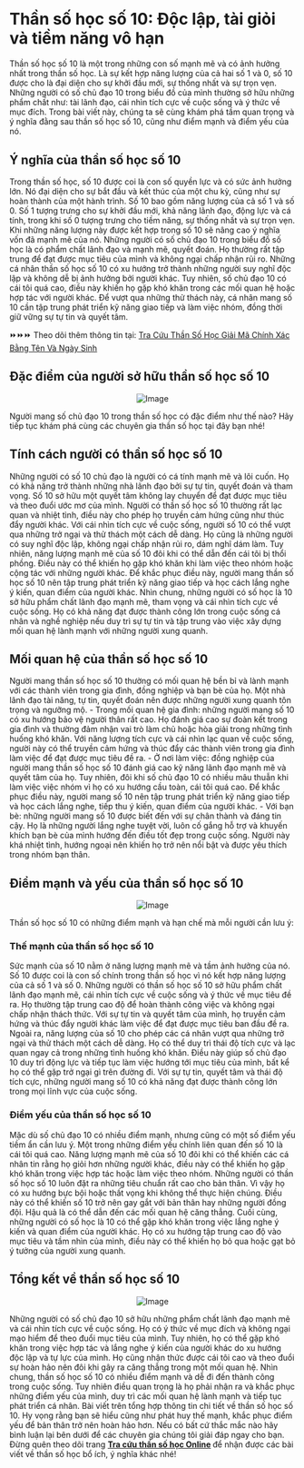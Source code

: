<div id="ContentItemDiv-e3db9834-f617-447e-8fcc-4de4d3c1c26e">
<h1>&nbsp;</h1>

<h1><strong>Thần số học số 10: Độc lập, tài giỏi và tiềm năng vô hạn</strong></h1>

<div id="ContentItemDiv-c923876d-d9e2-4121-8dd3-8d9ef40e5454">
<p>Thần số học số 10 là một trong những con số mạnh mẽ và có ảnh hưởng nhất trong thần số học. Là sự kết hợp năng lượng của cả hai số 1 và 0, số 10 được cho là đại diện cho sự khởi đầu mới, sự thống nhất và sự trọn vẹn. Những người có số chủ đạo 10 trong biểu đồ của mình thường sở hữu những phẩm chất như: tài lãnh đạo, cái nhìn tích cực về cuộc sống và ý thức về mục đích. Trong bài viết này, chúng ta sẽ cùng khám phá tầm quan trọng và ý nghĩa đằng sau thần số học số 10, cũng như điểm mạnh và điểm yếu của nó.</p>

<div id="ContentItemDiv-cd045d04-44c3-4ab5-a7dc-a3de9431a0d1">
<h2><strong>Ý nghĩa của thần số học số 10</strong></h2>

<div id="ContentItemDiv-366de8b9-59ca-4118-9cda-7c1ea28da0f2">
<p>Trong thần số học, số 10 được coi là con số quyền lực và có sức ảnh hưởng lớn. Nó đại diện cho sự bắt đầu và kết thúc của một chu kỳ, cũng như sự hoàn thành của một hành trình. Số 10 bao gồm năng lượng của cả số 1 và số 0. Số 1 tượng trưng cho sự khởi đầu mới, khả năng lãnh đạo, động lực và cá tính, trong khi số 0 tượng trưng cho tiềm năng, sự thống nhất và sự trọn vẹn. Khi những năng lượng này được kết hợp trong số 10 sẽ nâng cao ý nghĩa vốn đã mạnh mẽ của nó. Những người có số chủ đạo 10 trong biểu đồ số học là có phẩm chất lãnh đạo và mạnh mẽ, quyết đoán. Họ thường rất tập trung để đạt được mục tiêu của mình và không ngại chấp nhận rủi ro. Những cá nhân thần số học số 10 có xu hướng trở thành những người suy nghĩ độc lập và không dễ bị ảnh hưởng bởi người khác. Tuy nhiên, số chủ đạo 10 có cái tôi quá cao, điều này khiến họ gặp khó khăn trong các mối quan hệ hoặc hợp tác với người khác. Để vượt qua những thử thách này, cá nhân mang số 10 cần tập trung phát triển kỹ năng giao tiếp và làm việc nhóm, đồng thời giữ vững sự tự tin và quyết tâm.</p>

<p>⏩⏩⏩ Theo dõi thêm thông tin tại:&nbsp;<a href="https://thansohoconline.com/" rel="nofollow noopener noreferrer" target="_blank">Tra Cứu Thần Số Học Giải Mã Chính Xác Bằng Tên Và Ngày Sinh</a></p>

<div id="ContentItemDiv-738d0b25-4528-4f5b-9c19-0c7620cdbd5b">
<h2><strong>Đặc điểm của người sở hữu thần số học số 10</strong></h2>

<div id="ContentItemDiv-d5d9f4d2-7496-4ae3-92f6-e6904b0465be">
<div id="d5d9f4d2-7496-4ae3-92f6-e6904b0465bed1d4b013-6071-42f4-a607-ca617571f69e" style="text-align: center;">
<p><img alt="Image" src="https://images.jifo.co/166150801_1686209840208.jpg" /></p>

<div id="ContentItemDiv-022a4cf9-9872-4ee7-9683-f4772656b7b7">
<p style="text-align:left">Người mang số chủ đạo 10 trong thần số học có đặc điểm như thế nào? Hãy tiếp tục khám phá cùng các chuyên gia thần số học tại đây bạn nhé!</p>

<h2 style="text-align:left"><strong>Tính cách người có thần số học số 10</strong></h2>

<p style="text-align:left">Những người có số 10 chủ đạo là người có cá tính mạnh mẽ và lôi cuốn. Họ có khả năng trở thành những nhà lãnh đạo bởi sự tự tin, quyết đoán và tham vọng. Số 10 sở hữu một quyết tâm không lay chuyển để đạt được mục tiêu và theo đuổi ước mơ của mình. Người có thần số học số 10 thường rất lạc quan và nhiệt tình, điều này cho phép họ truyền cảm hứng cũng như thúc đẩy người khác. Với cái nhìn tích cực về cuộc sống, người số 10 có thể vượt qua những trở ngại và thử thách một cách dễ dàng. Họ cũng là những người có suy nghĩ độc lập, không ngại chấp nhận rủi ro, dám nghĩ dám làm. Tuy nhiên, năng lượng mạnh mẽ của số 10 đôi khi có thể dẫn đến cái tôi bị thổi phồng. Điều này có thể khiến họ gặp khó khăn khi làm việc theo nhóm hoặc cộng tác với những người khác. Để khắc phục điều này, người mang thần số học số 10 nên tập trung phát triển kỹ năng giao tiếp và học cách lắng nghe ý kiến, quan điểm của người khác. Nhìn chung, những người có số học là 10 sở hữu phẩm chất lãnh đạo mạnh mẽ, tham vọng và cái nhìn tích cực về cuộc sống. Họ có khả năng đạt được thành công lớn trong cuộc sống cá nhân và nghề nghiệp nếu duy trì sự tự tin và tập trung vào việc xây dựng mối quan hệ lành mạnh với những người xung quanh.</p>

<h2 style="text-align:left"><strong>Mối quan hệ của thần số học số 10</strong></h2>

<p style="text-align:left">Người mang thần số học số 10 thường có mối quan hệ bền bỉ và lành mạnh với các thành viên trong gia đình, đồng nghiệp và bạn bè của họ. Một nhà lãnh đạo tài năng, tự tin, quyết đoán nên được những người xung quanh tôn trọng và ngưỡng mộ. - Trong mối quan hệ gia đình: những người mang số 10 có xu hướng bảo vệ người thân rất cao. Họ đánh giá cao sự đoàn kết trong gia đình và thường đảm nhận vai trò làm chủ hoặc hòa giải trong những tình huống khó khăn. Với năng lượng tích cực và cái nhìn lạc quan về cuộc sống, người này có thể truyền cảm hứng và thúc đẩy các thành viên trong gia đình làm việc để đạt được mục tiêu đề ra. - Ở nơi làm việc: đồng nghiệp của người mang thần số học số 10 đánh giá cao kỹ năng lãnh đạo mạnh mẽ và quyết tâm của họ. Tuy nhiên, đôi khi số chủ đạo 10 có nhiều mâu thuẫn khi làm việc việc nhóm vì họ có xu hướng cầu toàn, cái tôi quá cao. Để khắc phục điều này, người mang số 10 nên tập trung phát triển kỹ năng giao tiếp và học cách lắng nghe, tiếp thu ý kiến, quan điểm của người khác. - Với bạn bè: những người mang số 10 được biết đến với sự chân thành và đáng tin cậy. Họ là những người lắng nghe tuyệt vời, luôn cố gắng hỗ trợ và khuyến khích bạn bè của mình hướng đến điều tốt đẹp trong cuộc sống. Người này khá nhiệt tình, hướng ngoại nên khiến họ trở nên nổi bật và được yêu thích trong nhóm bạn thân.</p>

<div id="ContentItemDiv-4fdec8fe-b52f-4587-a98e-71ecf46adddd">
<h2 style="text-align:left"><strong>Điểm mạnh và yếu của thần số học số 10</strong></h2>

<div id="ContentItemDiv-8f902ad8-1f59-46b0-b6ab-78fd6872d9fb">
<div id="8f902ad8-1f59-46b0-b6ab-78fd6872d9fb66e013b9-a831-47c9-a2b7-3f28eb7f187f" style="text-align: center;">
<p><img alt="Image" src="https://images.jifo.co/166150801_1686209840177.jpg" /></p>

<div id="ContentItemDiv-de5c2968-28b6-4b27-b09d-d78c05f61483">
<p style="text-align:left">Thần số học số 10 có những điểm mạnh và hạn chế mà mỗi người cần lưu ý:</p>

<h3 style="text-align:left"><strong>Thế mạnh của thần số học số 10</strong></h3>

<p style="text-align:left">Sức mạnh của số 10 nằm ở năng lượng mạnh mẽ và tầm ảnh hưởng của nó. Số 10 được coi là con số chính trong thần số học vì nó kết hợp năng lượng của cả số 1 và số 0. Những người có thần số học số 10 sở hữu phẩm chất lãnh đạo mạnh mẽ, cái nhìn tích cực về cuộc sống và ý thức về mục tiêu đề ra. Họ thường tập trung cao độ để hoàn thành công việc và không ngại chấp nhận thách thức. Với sự tự tin và quyết tâm của mình, họ truyền cảm hứng và thúc đẩy người khác làm việc để đạt được mục tiêu ban đầu đề ra. Ngoài ra, năng lượng của số 10 cho phép các cá nhân vượt qua những trở ngại và thử thách một cách dễ dàng. Họ có thể duy trì thái độ tích cực và lạc quan ngay cả trong những tình huống khó khăn. Điều này giúp số chủ đạo 10 duy trì động lực và tiếp tục làm việc hướng tới mục tiêu của mình, bất kể họ có thể gặp trở ngại gì trên đường đi. Với sự tự tin, quyết tâm và thái độ tích cực, những người mang số 10 có khả năng đạt được thành công lớn trong mọi lĩnh vực của cuộc sống.</p>

<h3 style="text-align:left"><strong>Điểm yếu của thần số học số 10</strong></h3>

<p style="text-align:left">Mặc dù số chủ đạo 10 có nhiều điểm mạnh, nhưng cũng có một số điểm yếu tiềm ẩn cần lưu ý. Một trong những điểm yếu chính liên quan đến số 10 là cái tôi quá cao. Năng lượng mạnh mẽ của số 10 đôi khi có thể khiến các cá nhân tin rằng họ giỏi hơn những người khác, điều này có thể khiến họ gặp khó khăn trong việc hợp tác hoặc làm việc theo nhóm. Những người có thần số học số 10 luôn đặt ra những tiêu chuẩn rất cao cho bản thân. Vì vậy họ có xu hướng bực bội hoặc thất vọng khi không thể thực hiện chúng. Điều này có thể khiến số 10 trở nên gay gắt với bản thân hay những người đồng đội. Hậu quả là có thể dẫn đến các mối quan hệ căng thẳng. Cuối cùng, những người có số học là 10 có thể gặp khó khăn trong việc lắng nghe ý kiến ​​và quan điểm của người khác. Họ có xu hướng tập trung cao độ vào mục tiêu và tầm nhìn của mình, điều này có thể khiến họ bỏ qua hoặc gạt bỏ ý tưởng của người xung quanh.</p>

<div id="ContentItemDiv-05aa5c61-0ccf-4241-bf0f-29b6609917b6">
<h2 style="text-align:left"><strong>Tổng kết về thần số học số 10</strong></h2>

<div id="ContentItemDiv-8db26bc6-8585-4c7f-bf71-a29f6a454cdb">
<div id="8db26bc6-8585-4c7f-bf71-a29f6a454cdb41f82c85-36fa-488b-94b8-9d36ecf2c488" style="text-align: center;">
<p><img alt="Image" src="https://images.jifo.co/166150801_1686209839872.jpg" /></p>

<div id="ContentItemDiv-bdf1ada3-23ce-4571-9df8-7ed98c40ae83" style="text-align: left;">Những người có số chủ đạo 10 sở hữu những phẩm chất lãnh đạo mạnh mẽ và cái nhìn tích cực về cuộc sống. Họ có ý thức về mục đích và không ngại mạo hiểm để theo đuổi mục tiêu của mình. Tuy nhiên, họ có thể gặp khó khăn trong việc hợp tác và lắng nghe ý kiến ​​của người khác do xu hướng độc lập và tự lực của mình. Họ cũng nhận thức được cái tôi cao và theo đuổi sự hoàn hảo nên đôi khi gây ra căng thẳng trong một mối quan hệ. Nhìn chung, thần số học số 10 có nhiều điểm mạnh và dễ đi đến thành công trong cuộc sống. Tuy nhiên điều quan trọng là họ phải nhận ra và khắc phục những điểm yếu của mình, duy trì các mối quan hệ lành mạnh và tiếp tục phát triển cá nhân. Bài viết trên tổng hợp thông tin chi tiết về thần số học số 10. Hy vọng rằng bạn sẽ hiểu cũng như phát huy thế mạnh, khắc phục điểm yếu để bản thân trở nên hoàn hảo hơn. Nếu có bất cứ thắc mắc nào hãy bình luận lại bên dưới để các chuyên gia chúng tôi giải đáp ngay cho bạn. Đừng quên theo dõi trang&nbsp;<strong><a href="https://gab.com/thansohoconlineofficial" rel="nofollow noopener noreferrer" target="_blank">Tra cứu thần số học Online</a> </strong>để nhận được các bài viết về thần số học bổ ích, ý nghĩa khác nhé!</div>
</div>
</div>
</div>
</div>
</div>
</div>
</div>
</div>
</div>
</div>
</div>
</div>
</div>
</div>
</div>
